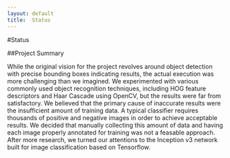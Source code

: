 ```yaml
---
layout: default
title:  Status
---
```

#Status

##Project Summary

While the original vision for the project revolves around object detection with precise bounding boxes indicating results, the actual execution was more challenging than we imagined. We experimented with various commonly used object recognition techniques, including HOG feature descriptors and Haar Cascade using OpenCV, but the results were far from satisfactory. We believed that the primary cause of inaccurate results were the insufficient amount of training data. A typical classifier requires thousands of positive and negative images in order to achieve acceptable results. We decided that manually collecting this amount of data and having each image properly annotated for training was not a feasable approach. After more research, we turned our attentions to the Inception v3 network built for image classification based on Tensorflow.

